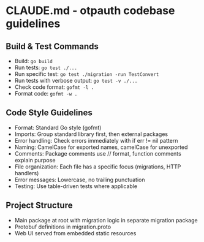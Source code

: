 # CLAUDE.md - otpauth codebase guidelines

## Build & Test Commands
- Build: `go build`
- Run tests: `go test ./...`
- Run specific test: `go test ./migration -run TestConvert`
- Run tests with verbose output: `go test -v ./...`
- Check code format: `gofmt -l .`
- Format code: `gofmt -w .`

## Code Style Guidelines
- Format: Standard Go style (gofmt)
- Imports: Group standard library first, then external packages
- Error handling: Check errors immediately with if err != nil pattern
- Naming: CamelCase for exported names, camelCase for unexported
- Comments: Package comments use // format, function comments explain purpose
- File organization: Each file has a specific focus (migrations, HTTP handlers)
- Error messages: Lowercase, no trailing punctuation
- Testing: Use table-driven tests where applicable

## Project Structure
- Main package at root with migration logic in separate migration package
- Protobuf definitions in migration.proto
- Web UI served from embedded static resources
